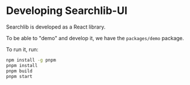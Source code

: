 # Developing Searchlib-UI

Searchlib is developed as a React library.

To be able to "demo" and develop it, we have the `packages/demo` package.

To run it, run:

```bash
npm install -g pnpm
pnpm install
pnpm build
pnpm start
```
